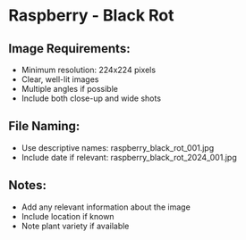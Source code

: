 # Raspberry - Black Rot

## Image Requirements:
- Minimum resolution: 224x224 pixels
- Clear, well-lit images
- Multiple angles if possible
- Include both close-up and wide shots

## File Naming:
- Use descriptive names: raspberry_black_rot_001.jpg
- Include date if relevant: raspberry_black_rot_2024_001.jpg

## Notes:
- Add any relevant information about the image
- Include location if known
- Note plant variety if available
